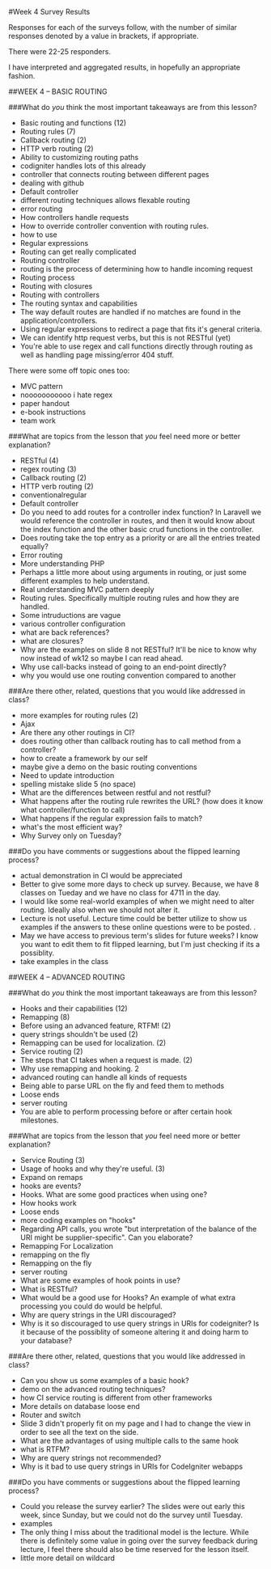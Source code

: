 #Week 4 Survey Results

Responses for each of the surveys follow, with the number of similar
responses denoted by a value in brackets, if appropriate.

There were 22-25 responders.

I have interpreted and aggregated results, in hopefully an appropriate fashion.

##WEEK 4 – BASIC ROUTING
			
###What do *you* think the most important takeaways are from this lesson?			

- Basic routing and functions	(12)
- Routing rules	(7)
- Callback routing	(2)
- HTTP verb routing	(2)
- Ability to customizing routing paths	
- codigniter handles lots of this already	
- controller that connects routing between different pages	
- dealing with github	
- Default controller	
- different routing techniques allows flexable routing	
- error routing	
- How controllers handle requests	
- How to override controller convention with routing rules.	
- how to use	
- Regular expressions	
- Routing can get really complicated	
- Routing controller	
- routing is the process of determining how to handle incoming request	
- Routing process	
- Routing with closures	
- Routing with controllers	
- The routing syntax and capabilities	
- The way default routes are handled if no matches are found in the application/controllers.	
- Using regular expressions to redirect a page that fits it's general criteria.	
- We can identify http request verbs, but this is not RESTful (yet)	
- You're able to use regex and call functions directly through routing as well as handling page missing/error 404 stuff.	

There were some off topic ones too:		
- MVC pattern	
- nooooooooooo i hate regex	
- paper handout	
- e-book instructions	
- team work	
	
###What are topics from the lesson that *you* feel need more or better explanation?			

- RESTful	(4)
- regex routing	(3)
- Callback routing	(2)
- HTTP verb routing	(2)
- conventionalregular	
- Default controller	
- Do you need to add routes for a controller index function? In Laravell we would reference the controller in routes, and then it would know about the index function and the other basic crud functions in the controller.	
- Does routing take the top entry as a priority or are all the entries treated equally?	
- Error routing	
- More understanding PHP	
- Perhaps a little more about using arguments in routing, or just some different examples to help understand.	
- Real understanding MVC pattern deeply	
- Routing rules. Specifically multiple routing rules and  how they are handled.	
- Some intruductions are vague	
- various controller configuration	
- what are back references?	
- what are closures?	
- Why are the examples on slide 8 not RESTful? It'll be nice to know why now instead of wk12 so maybe I can read ahead.	
- Why use call-backs instead of going to an end-point directly?	
- why you would use one routing convention compared to another	
	

###Are there other, related, questions that you would like addressed in class?			

- more examples for routing rules	(2)
- Ajax	
- Are there any other routings in CI?	
- does routing other than callback routing has to call method from a controller?	
- how to create a framework by our self	
- maybe give a demo on the basic routing conventions	
- Need to update introduction	
- spelling mistake slide 5 (no space)	
- What are the differences between restful and not restful?	
- What happens after the routing rule rewrites the URL? (how does it know what controller/function to call)	
- What happens if the regular expression fails to match?	
- what's the most efficient way?	
- Why Survey only on Tuesday?	

			
###Do you have comments or suggestions about the flipped learning process?			

- actual demonstration in CI would be appreciated
- Better to give some more days to check up survey. Because, we have 8 classes on Tueday and we have no class for 4711 in the day.
- I would like some real-world examples of when we might need to alter routing. Ideally also when we should not alter it.
- Lecture is not useful. Lecture time could be better utilize to show us examples if the answers to these online questions were to be posted. .
- May we have access to previous term's slides for future weeks? I know you want to edit them to fit flipped learning, but I'm just checking if its a possiblity.
- take examples in the class


##WEEK 4 – ADVANCED ROUTING
			
###What do *you* think the most important takeaways are from this lesson?			

- Hooks and their capabilities	(12)
- Remapping	(8)
- Before using an advanced feature, RTFM!	(2)
- query strings shouldn't be used	(2)
- Remapping can be used for localization.	(2)
- Service routing	(2)
- The steps that CI takes when a request is made.	(2)
- Why use remapping and hooking.	2
- advanced routing can handle all kinds of requests	
- Being able to parse URL on the fly and feed them to methods	
- Loose ends	
- server routing	
- You are able to perform processing before or after certain hook milestones.	
			
###What are topics from the lesson that *you* feel need more or better explanation?			

- Service Routing	(3)
- Usage of hooks and why they're useful.	(3)
- Expand on remaps	
- hooks are events?	
- Hooks. What are some good practices when using one?	
- How hooks work	
- Loose ends	
- more coding examples on "hooks"	
- Regarding API calls, you wrote "but interpretation of the balance of the URI might be supplier-specific". Can you elaborate?	
- Remapping For Localization	
- remapping on the fly	
- Remapping on the fly	
- server routing	
- What are some examples of hook points in use?	
- What is RESTful?	
- What would be a good use for Hooks? An example of what extra processing you could do would be helpful.	
- Why are query strings in the URI discouraged?	
- Why is it so discouraged to use query strings in URIs for codeigniter? Is it because of the possiblity of someone altering it and doing harm to your database?	

			
###Are there other, related, questions that you would like addressed in class?			

- Can you show us some examples of a basic hook?
- demo on the advanced routing techniques?
- how CI service routing is different from other frameworks
- More details on database loose end
- Router and switch
- Slide 3 didn't properly fit on my page and I had to change the view in order to see all the text on the side.
- What are the advantages of using multiple calls to the same hook
- what is RTFM?
- Why are query strings not recommended?
- Why is it bad to use query strings in URIs for CodeIgniter webapps

			
###Do you have comments or suggestions about the flipped learning process?			

- Could you release the survey earlier? The slides were out early this week, since Sunday, but we could not do the survey until Tuesday.
- examples
- The only thing I miss about the traditional model is the lecture. While there is definitely some value in going over the survey feedback during lecture, I feel there should also be time reserved for the lesson itself.
- little more detail on wildcard
